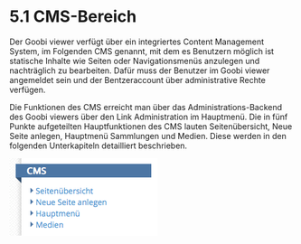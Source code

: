 # 5.1 CMS-Bereich

Der Goobi viewer verfügt über ein integriertes Content Management System, im Folgenden CMS genannt, mit dem es Benutzern möglich ist statische Inhalte wie Seiten oder Navigationsmenüs anzulegen und nachträglich zu bearbeiten. Dafür muss der Benutzer im Goobi viewer angemeldet sein und der Bentzeraccount über administrative Rechte verfügen.

Die Funktionen des CMS erreicht man über das Administrations-Backend des Goobi viewers über den Link Administration im Hauptmenü. Die in fünf Punkte aufgeteilten Hauptfunktionen des CMS lauten Seitenübersicht, Neue Seite anlegen, Hauptmenü Sammlungen und Medien. Diese werden in den folgenden Unterkapiteln detailliert beschrieben.

![](../../.gitbook/assets/cms-widgets.png)


